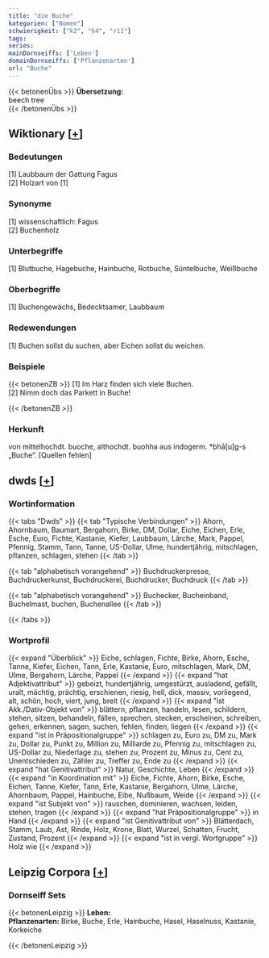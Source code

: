 ```yaml
---
title: "die Buche"
kategorien: ["Nomen"]
schwierigkeit: ["k2", "h4", "r11"]
tags:
series:
mainDornseiffs: ['Leben']
domainDornseiffs: ['Pflanzenarten']
url: "Buche"
---
```


{{< betonenÜbs >}}
**Übersetzung:**  
beech tree  
{{< /betonenÜbs >}}

## Wiktionary [[+](https://de.wiktionary.org/wiki/Buche)]

### Bedeutungen
[1] Laubbaum der Gattung Fagus  
[2] Holzart von [1]  

### Synonyme
[1] wissenschaftlich: Fagus  
[2] Buchenholz  

### Unterbegriffe
[1] Blutbuche, Hagebuche, Hainbuche, Rotbuche, Süntelbuche, Weißbuche  

### Oberbegriffe
[1] Buchengewächs, Bedecktsamer, Laubbaum  

### Redewendungen
[1] Buchen sollst du suchen, aber Eichen sollst du weichen.  

### Beispiele
{{< betonenZB >}}
[1] Im Harz finden sich viele Buchen.  
[2] Nimm doch das Parkett in Buche!  

{{< /betonenZB >}}
### Herkunft
von mittelhochdt. buoche, althochdt. buohha aus indogerm. *bhā[u]g-s „Buche“. [Quellen fehlen]  



## dwds [[+](https://www.dwds.de/wb/Buche)]

### Wortinformation
{{< tabs "Dwds" >}}
{{< tab "Typische Verbindungen" >}}
Ahorn, Ahornbaum, Baumart, Bergahorn, Birke, DM, Dollar, Eiche, Eichen, Erle, Esche, Euro, Fichte, Kastanie, Kiefer, Laubbaum, Lärche, Mark, Pappel, Pfennig, Stamm, Tann, Tanne, US-Dollar, Ulme, hundertjährig, mitschlagen, pflanzen, schlagen, stehen
{{< /tab >}}

{{< tab "alphabetisch vorangehend" >}}
Buchdruckerpresse, Buchdruckerkunst, Buchdruckerei, Buchdrucker, Buchdruck
{{< /tab >}}

{{< tab "alphabetisch vorangehend" >}}
Buchecker, Bucheinband, Buchelmast, buchen, Buchenallee
{{< /tab >}}

{{< /tabs >}}

### Wortprofil
{{< expand "Überblick" >}} Eiche, schlagen, Fichte, Birke, Ahorn, Esche, Tanne, Kiefer, Eichen, Tann, Erle, Kastanie, Euro, mitschlagen, Mark, DM, Ulme, Bergahorn, Lärche, Pappel {{< /expand >}}
{{< expand "hat Adjektivattribut" >}} gebeizt, hundertjährig, umgestürzt, ausladend, gefällt, uralt, mächtig, prächtig, erschienen, riesig, hell, dick, massiv, vorliegend, alt, schön, hoch, viert, jung, breit {{< /expand >}}
{{< expand "ist Akk./Dativ-Objekt von" >}} blättern, pflanzen, handeln, lesen, schildern, stehen, sitzen, behandeln, fällen, sprechen, stecken, erscheinen, schreiben, gehen, erkennen, sagen, suchen, fehlen, finden, liegen {{< /expand >}}
{{< expand "ist in Präpositionalgruppe" >}} schlagen zu, Euro zu, DM zu, Mark zu, Dollar zu, Punkt zu, Million zu, Milliarde zu, Pfennig zu, mitschlagen zu, US-Dollar zu, Niederlage zu, stehen zu, Prozent zu, Minus zu, Cent zu, Unentschieden zu, Zähler zu, Treffer zu, Ende zu {{< /expand >}}
{{< expand "hat Genitivattribut" >}} Natur, Geschichte, Leben {{< /expand >}}
{{< expand "in Koordination mit" >}} Eiche, Fichte, Ahorn, Birke, Esche, Eichen, Tanne, Kiefer, Tann, Erle, Kastanie, Bergahorn, Ulme, Lärche, Ahornbaum, Pappel, Hainbuche, Eibe, Nußbaum, Weide {{< /expand >}}
{{< expand "ist Subjekt von" >}} rauschen, dominieren, wachsen, leiden, stehen, tragen {{< /expand >}}
{{< expand "hat Präpositionalgruppe" >}} in Hand {{< /expand >}}
{{< expand "ist Genitivattribut von" >}} Blätterdach, Stamm, Laub, Ast, Rinde, Holz, Krone, Blatt, Wurzel, Schatten, Frucht, Zustand, Prozent {{< /expand >}}
{{< expand "ist in vergl. Wortgruppe" >}} Holz wie {{< /expand >}}

## Leipzig Corpora [[+](https://corpora.uni-leipzig.de/en/res?word=Buche&corpusId=deu_newscrawl-public_2018)]

### Dornseiff Sets
{{< betonenLeipzig >}}
**Leben:**  
**Pflanzenarten:** Birke, Buche, Erle, Hainbuche, Hasel, Haselnuss, Kastanie, Korkeiche  

{{< /betonenLeipzig >}}
